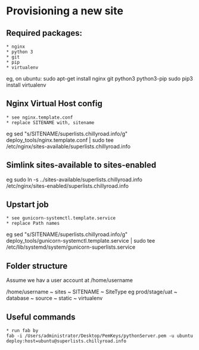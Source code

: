 Provisioning a new site
=======================

## Required packages:
	* nginx
	* python 3
	* git
	* pip
	* virtualenv

eg, on ubuntu:
	sudo apt-get install nginx git python3 python3-pip
	sudo pip3 install virtualenv

## Nginx Virtual Host config
	* see nginx.template.conf
	* replace SITENAME with, sitename
eg
    sed "s/SITENAME/superlists.chillyroad.info/g" \
    deploy_tools/nginx.template.conf | sudo tee \
    /etc/nginx/sites-available/superlists.chillyroad.info

## Simlink sites-available to sites-enabled
eg
    sudo ln -s ../sites-available/superlists.chillyroad.info \
    /etc/nginx/sites-enabled/superlists.chillyroad.info
	
## Upstart job
	* see gunicorn-systemctl.template.service
	* replace Path names
eg
    sed "s/SITENAME/superlists.chillyroad.info/g" \
    deploy_tools/gunicorn-systemctl.template.service | sudo tee \
    /etc/lib/systemd/system/gunicorn-superlists.service

## Folder structure
Assume we hav a user account at /home/username

/home/username
~ sites
  ~ SITENAME
    ~ SiteType eg prod/stage/uat
      ~ database
      ~ source
      ~ static
      ~ virtualenv

## Useful commands
    * run fab by
    fab -i /Users/administrator/Desktop/PemKeys/pythonServer.pem -u ubuntu deploy:host=ubuntu@superlists.chillyroad.info
